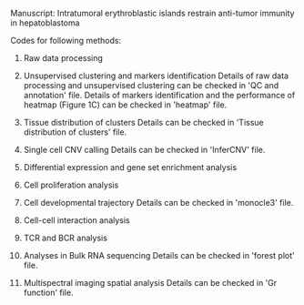 Manuscript: Intratumoral erythroblastic islands restrain anti-tumor immunity in hepatoblastoma

Codes for following methods:

1. Raw data processing
2. Unsupervised clustering and markers identification 
Details of raw data processing and unsupervised clustering can be checked in 'QC and annotation' file.
Details of markers identification and the performance of heatmap (Figure 1C) can be checked in 'heatmap' file.

3. Tissue distribution of clusters
Details can be checked in 'Tissue distribution of clusters' file.

4. Single cell CNV calling
Details can be checked in 'InferCNV' file.

6. Differential expression and gene set enrichment analysis

7. Cell proliferation analysis

8. Cell developmental trajectory
Details can be checked in 'monocle3' file.

9. Cell-cell interaction analysis

10. TCR and BCR analysis

11. Analyses in Bulk RNA sequencing
Details can be checked in 'forest plot' file.

12. Multispectral imaging spatial analysis
Details can be checked in 'Gr function' file.
